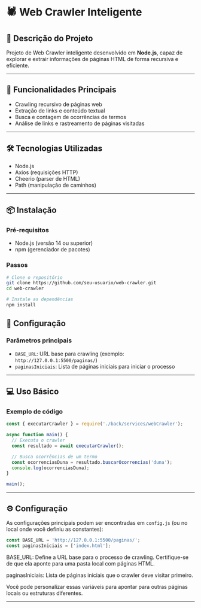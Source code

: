 # 🕷️ Web Crawler Inteligente

## 📝 Descrição do Projeto

Projeto de Web Crawler inteligente desenvolvido em **Node.js**, capaz de explorar e extrair informações de páginas HTML de forma recursiva e eficiente.

---

## 🚀 Funcionalidades Principais

- Crawling recursivo de páginas web  
- Extração de links e conteúdo textual  
- Busca e contagem de ocorrências de termos  
- Análise de links e rastreamento de páginas visitadas  

---

## 🛠️ Tecnologias Utilizadas

- Node.js  
- Axios (requisições HTTP)  
- Cheerio (parser de HTML)  
- Path (manipulação de caminhos)  

---

## 📦 Instalação

### Pré-requisitos

- Node.js (versão 14 ou superior)  
- npm (gerenciador de pacotes)  

### Passos

```bash
# Clone o repositório
git clone https://github.com/seu-usuario/web-crawler.git
cd web-crawler

# Instale as dependências
npm install

```

## 🔧 Configuração

### Parâmetros principais

- `BASE_URL`: URL base para crawling (exemplo: `http://127.0.0.1:5500/paginas/`)  
- `paginasIniciais`: Lista de páginas iniciais para iniciar o processo  

---

## 💻 Uso Básico

### Exemplo de código

```javascript
const { executarCrawler } = require('./back/services/webCrawler');

async function main() {
  // Executa o crawler
  const resultado = await executarCrawler();

  // Busca ocorrências de um termo
  const ocorrenciasDuna = resultado.buscarOcorrencias('duna');
  console.log(ocorrenciasDuna);
}

main();
```

---

## ⚙️ Configuração

As configurações principais podem ser encontradas em `config.js` (ou no local onde você definiu as constantes):

```javascript
const BASE_URL = 'http://127.0.0.1:5500/paginas/';
const paginasIniciais = ['index.html'];

```
BASE_URL: Define a URL base para o processo de crawling. Certifique-se de que ela aponte para uma pasta local com páginas HTML.

paginasIniciais: Lista de páginas iniciais que o crawler deve visitar primeiro.

Você pode personalizar essas variáveis para apontar para outras páginas locais ou estruturas diferentes.


---